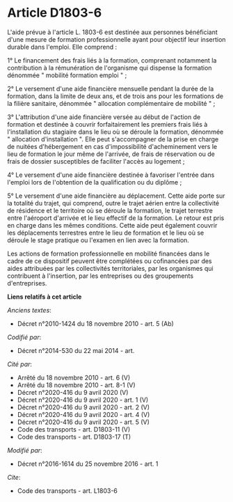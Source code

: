 # Article D1803-6

L'aide prévue à l'article L. 1803-6 est destinée aux personnes bénéficiant d'une mesure de formation professionnelle ayant
pour objectif leur insertion durable dans l'emploi. Elle comprend : 

1° Le financement des frais liés à la formation, comprenant notamment la contribution à la rémunération de l'organisme qui
dispense la formation dénommée " mobilité formation emploi " ; 

2° Le versement d'une aide financière mensuelle pendant la durée de la formation, dans la limite de deux ans, et de trois ans
pour les formations de la filière sanitaire, dénommée " allocation complémentaire de mobilité " ; 

3° L'attribution d'une aide financière versée au début de l'action de formation et destinée à couvrir forfaitairement les
premiers frais liés à l'installation du stagiaire dans le lieu où se déroule la formation, dénommée " allocation
d'installation ". Elle  peut s'accompagner de la prise en charge de nuitées d'hébergement en  cas d'impossibilité
d'acheminement vers le lieu de formation le jour  même de l'arrivée, de frais de réservation ou de frais de dossier
susceptibles de faciliter l'accès au logement ; 

4° Le versement d'une aide financière destinée à favoriser l'entrée dans l'emploi lors de l'obtention de la qualification ou
du diplôme ; 

5° Le versement d'une aide financière au déplacement. Cette  aide porte sur la totalité du trajet, qui comprend, outre le
trajet  aérien entre la collectivité de résidence et le territoire où se déroule  la formation, le trajet terrestre entre
l'aéroport d'arrivée et le lieu  effectif de la formation. Le retour est pris en charge dans les mêmes  conditions. Cette
aide peut également couvrir les déplacements  terrestres entre le lieu de formation et le lieu où se déroule le stage
pratique ou l'examen en lien avec la formation.

Les actions de formation professionnelle en mobilité financées dans le cadre de ce dispositif peuvent être complétées ou
cofinancées par des aides attribuées par les collectivités territoriales, par les organismes qui contribuent à l'insertion,
par les entreprises ou des groupements d'entreprises.

**Liens relatifs à cet article**

_Anciens textes_:

  - Décret n°2010-1424 du 18 novembre 2010 - art. 5 (Ab)

_Codifié par_:

  - Décret n°2014-530 du 22 mai 2014 - art.

_Cité par_:

  - Arrêté du 18 novembre 2010 - art. 6 (V)
  - Arrêté du 18 novembre 2010 - art. 8-1 (V)
  - Décret n°2020-416 du 9 avril 2020 (V)
  - Décret n°2020-416 du 9 avril 2020 - art. 1 (V)
  - Décret n°2020-416 du 9 avril 2020 - art. 2 (V)
  - Décret n°2020-416 du 9 avril 2020 - art. 4 (V)
  - Décret n°2020-416 du 9 avril 2020 - art. 5 (V)
  - Code des transports - art. D1803-11 (V)
  - Code des transports - art. D1803-17 (T)

_Modifié par_:

  - Décret n°2016-1614 du 25 novembre 2016 - art. 1

_Cite_:

  - Code des transports - art. L1803-6
